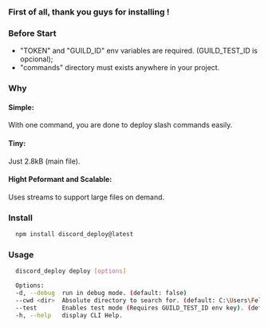 ### First of all, thank you guys for installing !

### Before Start

- "TOKEN" and "GUILD_ID" env variables are required. (GUILD_TEST_ID is opcional);
- "commands" directory must exists anywhere in your project.

### Why

#### Simple:

With one command, you are done to deploy slash commands easily.

#### Tiny:

Just 2.8kB (main file).

#### Hight Peformant and Scalable:

Uses streams to support large files on demand.

### Install

```bash
  npm install discord_deploy@latest
```

### Usage

```bash
  discord_deploy deploy [options]

  Options:
  -d, --debug  run in debug mode. (default: false)
  --cwd <dir>  Absolute directory to search for. (default: C:\Users\Felipe\Desktop\projects\www\nodejs\discord_deploy)
  --test       Enables test mode (Requires GUILD_TEST_ID env key). (default: false)
  -h, --help   display CLI Help.
```
